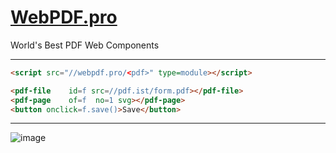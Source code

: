 # [WebPDF.pro](https://webpdf.pro)
World's Best PDF Web Components

---

```html
<script src="//webpdf.pro/<pdf>" type=module></script>

<pdf-file    id=f src=//pdf.ist/form.pdf></pdf-file>
<pdf-page    of=f  no=1 svg></pdf-page>
<button onclick=f.save()>Save</button>
```

---

![image](https://user-images.githubusercontent.com/27027/121008307-d1fa5880-c7cd-11eb-99fa-f01a1f4da73c.png)
